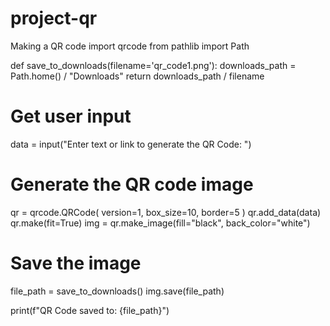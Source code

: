 # project-qr
Making a QR code
import qrcode
from pathlib import Path

def save_to_downloads(filename='qr_code1.png'):
    downloads_path = Path.home() / "Downloads"
    return downloads_path / filename

# Get user input
data = input("Enter text or link to generate the QR Code: ")

# Generate the QR code image
qr = qrcode.QRCode(
    version=1,
    box_size=10,
    border=5
)
qr.add_data(data)
qr.make(fit=True)
img = qr.make_image(fill="black", back_color="white")

# Save the image
file_path = save_to_downloads()
img.save(file_path)

print(f"QR Code saved to: {file_path}")
